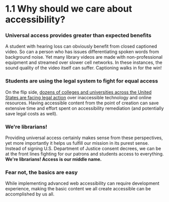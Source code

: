 # 1.1 Why should we care about accessibility?

### Universal access provides greater than expected benefits

A student with hearing loss can obviously benefit from closed captioned video. So can a person who has issues differentiating spoken words from background noise. Yet many library videos are made with non-professional equipment and streamed over slower cell networks. In these instances, the sound quality of the video itself can suffer. Captioning walks in for the win!

### **Students are using the legal system to fight for equal access**

On the flip side, [dozens of colleges and universities across the United States are facing legal action](https://www.d.umn.edu/~lcarlson/atteam/lawsuits.html) over inaccessible technology and online resources. Having accessible content from the point of creation can save extensive time and effort spent on accessibility remediation \(and potentially save legal costs as well\).

### We're librarians!

Providing universal access certainly makes sense from these perspectives, yet more importantly it helps us fulfill our mission in its purest sense. Instead of signing U.S. Department of Justice consent decrees, we can be at the front lines fighting for our patrons and students access to everything. **We're librarians! Access is our middle name.**

### **Fear not, the basics are easy**

While implementing advanced web accessibility can require development experience, making the basic content we all create accessible can be accomplished by us all.

